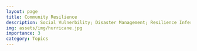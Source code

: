 ```yaml
---
layout: page
title: Community Resilience
description: Social Vulnerbility; Disaster Management; Resilience Inference Model (RIM); Coupled Nature and Human Systems; Climate Change
img: assets/img/hurricane.jpg
importance: 3
category: Topics
---
```

